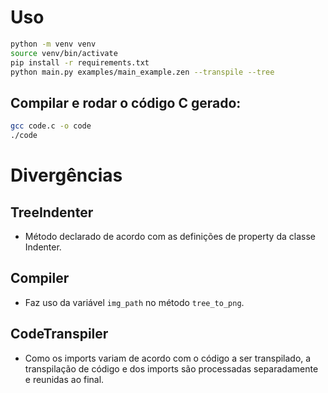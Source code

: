 # Uso

```sh
python -m venv venv
source venv/bin/activate
pip install -r requirements.txt
python main.py examples/main_example.zen --transpile --tree
```

## Compilar e rodar o código C gerado:

```sh
gcc code.c -o code
./code
```

# Divergências

## TreeIndenter

- Método declarado de acordo com as definições de property da classe Indenter.

## Compiler

- Faz uso da variável `img_path` no método `tree_to_png`.

## CodeTranspiler

- Como os imports variam de acordo com o código a ser transpilado, a transpilação de código e dos imports são processadas separadamente e reunidas ao final.
